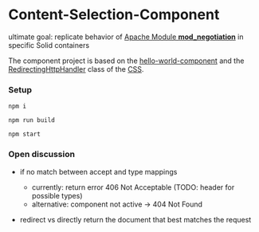 # Content-Selection-Component

ultimate goal: replicate behavior of [Apache Module **mod_negotiation**](https://httpd.apache.org/docs/2.4/mod/mod_negotiation.html) in specific Solid containers

The component project is based on the [hello-world-component](https://github.com/CommunitySolidServer/hello-world-component) and the [RedirectingHttpHandler](https://communitysolidserver.github.io/CommunitySolidServer/7.x/docs/classes/RedirectingHttpHandler.html) class of the [CSS](https://github.com/CommunitySolidServer/CommunitySolidServer).

### Setup

`npm i`

`npm run build`

`npm start`

### Open discussion

* if no match between accept and type mappings
  * currently: return error 406 Not Acceptable (TODO: header for possible types)
  * alternative: component not active -> 404 Not Found

* redirect vs directly return the document that best matches the request
